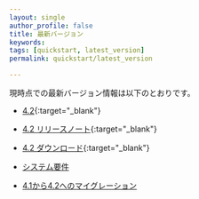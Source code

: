 ```yaml
---
layout: single
author_profile: false
title: 最新バージョン
keywords:
tags: [quickstart, latest_version]
permalink: quickstart/latest_version

---
```


現時点での最新バージョン情報は以下のとおりです。

- [4.2](https://github.com/EC-CUBE/ec-cube/tree/4.2){:target="_blank"}
- [4.2 リリースノート](https://github.com/EC-CUBE/ec-cube/releases/latest){:target="_blank"}
- [4.2 ダウンロード](https://www.ec-cube.net/download/){:target="_blank"}

- [システム要件](requirement)

- [4.1から4.2へのマイグレーション](/update-41-42)
